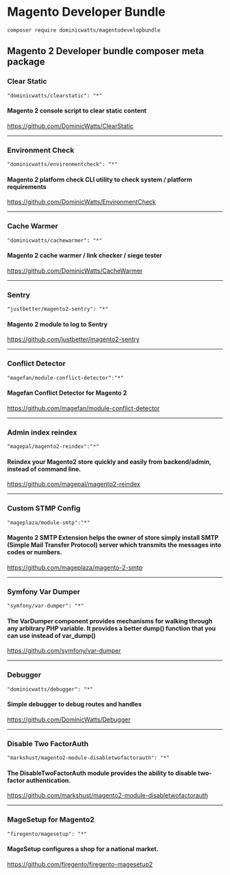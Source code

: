 # Magento Developer Bundle

`composer require dominicwatts/magentodevelopbundle`

## Magento 2 Developer bundle composer meta package

### Clear Static

    "dominicwatts/clearstatic": "*"

#### Magento 2 console script to clear static content

https://github.com/DominicWatts/ClearStatic 
   
---

### Environment Check
   
    "dominicwatts/environmentcheck": "*"
    
#### Magento 2 platform check CLI utility to check system / platform requirements
  
https://github.com/DominicWatts/EnvironmentCheck

---

### Cache Warmer
   
    "dominicwatts/cachewarmer": "*"
    
#### Magento 2 cache warmer / link checker / siege tester 
  
https://github.com/DominicWatts/CacheWarmer
    
---

### Sentry
    
    "justbetter/magento2-sentry": "*"
    
#### Magento 2 module to log to Sentry

https://github.com/justbetter/magento2-sentry

---

### Conflict Detector

    "magefan/module-conflict-detector":"*"
    
#### Magefan Conflict Detector for Magento 2

https://github.com/magefan/module-conflict-detector

---

### Admin index reindex

    "magepal/magento2-reindex":"*"

#### Reindex your Magento2 store quickly and easily from backend/admin, instead of command line. 

https://github.com/magepal/magento2-reindex

---

### Custom STMP Config

    "mageplaza/module-smtp":"*"
    
#### Magento 2 SMTP Extension helps the owner of store simply install SMTP (Simple Mail Transfer Protocol) server which transmits the messages into codes or numbers.

https://github.com/mageplaza/magento-2-smtp

---

### Symfony Var Dumper

    "symfony/var-dumper": "*"
    
#### The VarDumper component provides mechanisms for walking through any arbitrary PHP variable. It provides a better dump() function that you can use instead of var_dump()

https://github.com/symfony/var-dumper

---

### Debugger

    "dominicwatts/debugger": "*"
    
#### Simple debugger to debug routes and handles

https://github.com/DominicWatts/Debugger

---

### Disable Two FactorAuth

    "markshust/magento2-module-disabletwofactorauth": "*"
    
#### The DisableTwoFactorAuth module provides the ability to disable two-factor authentication. 

https://github.com/markshust/magento2-module-disabletwofactorauth

---

### MageSetup for Magento2 

    "firegento/magesetup": "*"
    
#### MageSetup configures a shop for a national market. 

https://github.com/firegento/firegento-magesetup2
